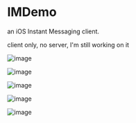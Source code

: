 # IMDemo
an iOS Instant Messaging client.

client only, no server, I'm still working on it

![image](http://i3.tietuku.com/fb2fae2d64a59022.png)




![image](http://i1.tietuku.com/eac58c9d1440c3c3.png)




![image](http://i1.tietuku.com/86f991109188914b.png)





![image](http://i1.tietuku.com/a2ff6423c2206a2e.png)




![image](http://i1.tietuku.com/5790b00ef432f414.png)



